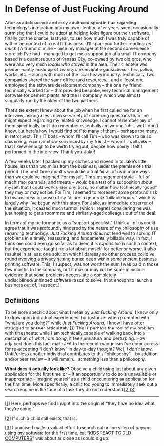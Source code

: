 # In Defense of Just Fucking Around

After an adolescence and early adulthood spent in flux regarding technology’s integration into my own identity; after years spent occasionally surmising that I could be adept at helping folks figure out their software, I finally got the chance, last year, to see how much I was truly capable of within the context of a real IT business. (I’ll spare you further reading: *not much*.) A friend of mine – once my manager at the second convenience store job I’ve had – managed to get me a support job at a small IT company based in a quaint suburb of Kansas City, co-owned by two old pros, who were also very much *locals who stayed* in the area. Their clientele was predominantly made up of the city’s municipal organizations – fire, police, works, etc. – along with much of the local heavy industry. Technically, two companies shared the same office (and resources… and at least one employee:) the software development company – the one my friend technically worked for – that provided bespoke, very technical management software for cement plants, and the IT company, which was almost singularly run by the older of the two partners. 

That’s the extent I knew about the job when he first called me for an interview, asking a less diverse variety of screening questions than one might expect regarding my related knowledge. I cannot remember any of them specifically, but I do remember essentially answering “uh… well I don’t know, but here’s how I would find out” to many of them – perhaps too many, in retrospect. This IT boss – whom I’ll call Tim – who was known to be so discerning, was somehow convinced by my friend – whom I’ll call Jake – that I knew enough to be worth trying out, despite how poorly I felt I performed in the interview. Thank you, Jake!

A few weeks later, I packed up my clothes and moved in to Jake’s little house, less than two miles from the business, under the premise of a trial period. The next three months would be a trial for all of us in more ways than we could’ve imagined. For myself, Tim’s management style – full of machismo, paranoia, and threats – would be a test of a supposition about myself: that I could work under *any* boss, no matter how technically “good” they may or may not be. For Tim, I seemed to represent some profound risk to his business because of my failure to generate “billable hours,” which is largely why I’ve begun with this story. For Jake, as immediate observer of the situation, it caused much turmoil (which I regret) considering he was just hoping to get a roommate and similarly-aged colleague out of the deal.

In terms of my performance as a “support specialist,” I think all of us could agree that it was profoundly hindered by the nature of my philosophy of use regarding technology. *Just Fucking Around* does not lend well to solving IT problems in a timely, reassuring, and fundamentally billable way. In fact, I think one could even go so far as to deem it *irresponsible* in such a context, but the experience taught me a lot about myself, for better or worse. It also resulted in at least one solution which I daresay no other process could’ve found involving a privacy setting buried deep within some ancient business printing software. This, I suspect, was not worth the sum I was paid in those few months to the company, but it may or may not be some miniscule evidence that some problems necessitate a completely undisciplined/unhinged software rascal to solve. (Not enough to launch a business out of, I suspect.)

## Definitions

To be more specific about what I mean by *Just Fucking Around*, I know only to draw upon individual experiences. For instance: when prompted with “what are you doing?” while *Just Fucking Around*, I know I have often struggled to answer articulately.[[1\]](#_ftn1) This is perhaps the root of my problem with timesheets: while I am technically capable of walking back into a description of *what I am doing*, it feels unnatural and perturbing. How adjacent does this fact make JFA to the recent evangelism I’ve come across for re-accepting “I don’t know” in day-to-day thought? Well, *I don’t know*. Until/unless another individual contributes to this “philosophy” – by addition and/or peer review – it will remain… something less than a philosophy.

**What does it actually look like?** Observe a child using just about any given application for the first time, or – if an opportunity to do so is unavailable or inappropriate – imagine yourself as a child encountering an application for the first time. More specifically, a child too young to immediately seek out a search engine in the face of a task they do not understand.[[2\]](#_ftn2)[[3\]](#_ftn3)



------

[[1\]](#_ftnref1) Here, perhaps we find insight into the origin of “they have no idea what they’re doing.”

[[2\]](#_ftnref2) If such a child still exists, that is.

[[3\]](#_ftnref3) I promise I made a valiant effort to search out online video of *anyone* using *any* software for the first time, but “[KIDS REACT TO OLD COMPUTERS](https://youtu.be/PF7EpEnglgk)” was about as close as I could dig up.